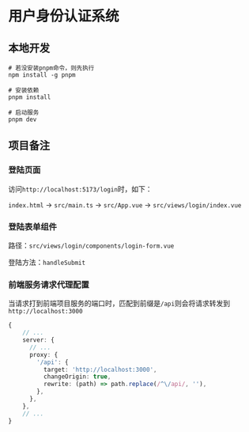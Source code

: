# 用户身份认证系统

## 本地开发

```shell
# 若没安装pnpm命令，则先执行
npm install -g pnpm

# 安装依赖
pnpm install

# 启动服务
pnpm dev

```

## 项目备注

### 登陆页面

访问`http://localhost:5173/login`时，如下：

`index.html` -> `src/main.ts` -> `src/App.vue` -> `src/views/login/index.vue`

### 登陆表单组件

路径：`src/views/login/components/login-form.vue`

登陆方法：`handleSubmit`

### 前端服务请求代理配置

当请求打到前端项目服务的端口时，匹配到前缀是`/api`则会将请求转发到`http://localhost:3000`

```typescript
{
    // ...
    server: {
      // ...
      proxy: {
        '/api': {
          target: 'http://localhost:3000',
          changeOrigin: true,
          rewrite: (path) => path.replace(/^\/api/, ''),
        },
      },
    },
    // ...
}
```
